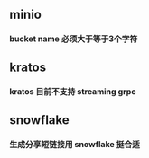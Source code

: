 ## minio

#### bucket name 必须大于等于3个字符


## kratos

#### kratos 目前不支持 streaming grpc


## snowflake

#### 生成分享短链接用 snowflake 挺合适